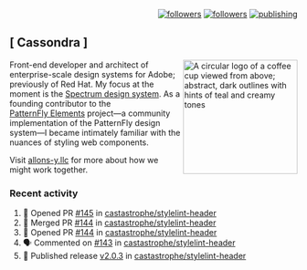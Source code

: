<p align="right"><a rel="me" href="https://front-end.social/@castastrophe">
    <img alt="followers" title="Follow me on Mastodon" src="https://img.shields.io/mastodon/follow/109297102751309835?domain=https%3A%2F%2Ffront-end.social&label=Follow&logo=mastodon&logoColor=white&style=for-the-badge&labelColor=008080&color=006969"/></a>
  <a href="https://codepen.io/castastrophe/">
    <img alt="followers" title="Follow me on CodePen" src="https://img.shields.io/badge/23-1?color=640464&labelColor=7c007c&style=for-the-badge&logo=codepen&label=Follow"/></a>
<a href="https://castastrophe.medium.com/">
    <img alt="publishing" title="View articles on Medium" src="https://img.shields.io/badge/107-1?color=666&labelColor=444&label=subscribe&logo=medium&logoColor=white&style=for-the-badge"/></a>
</p>

## [&nbsp;Cassondra&nbsp;]

<img align="right" src="https://github-production-user-asset-6210df.s3.amazonaws.com/1840295/253016758-ba468774-1cd3-42c2-8f43-947b5eeb5edf.png" height="200" alt="A circular logo of a coffee cup viewed from above; abstract, dark outlines with hints of teal and creamy tones">

Front-end developer and architect of enterprise-scale design systems for Adobe; previously of Red Hat. My focus at the moment is the [Spectrum design system](https://github.com/adobe/spectrum-css). As a founding contributor to the [PatternFly&nbsp;Elements](https://github.com/patternfly/patternfly-elements) project&mdash;a community implementation of the PatternFly design system&mdash;I became intimately familiar with the nuances of styling web components.

Visit [allons-y.llc](http://allons-y.llc/) for more about how we might work together.

### Recent activity

<!--START_SECTION:activity-->
1. 💪 Opened PR [#145](https://github.com/castastrophe/stylelint-header/pull/145) in [castastrophe/stylelint-header](https://github.com/castastrophe/stylelint-header)
2. 🎉 Merged PR [#144](https://github.com/castastrophe/stylelint-header/pull/144) in [castastrophe/stylelint-header](https://github.com/castastrophe/stylelint-header)
3. 💪 Opened PR [#144](https://github.com/castastrophe/stylelint-header/pull/144) in [castastrophe/stylelint-header](https://github.com/castastrophe/stylelint-header)
4. 🗣 Commented on [#143](https://github.com/castastrophe/stylelint-header/pull/143#issuecomment-2619058882) in [castastrophe/stylelint-header](https://github.com/castastrophe/stylelint-header)
5. 🚀 Published release [v2.0.3](https://github.com/castastrophe/stylelint-header/releases/tag/v2.0.3) in [castastrophe/stylelint-header](https://github.com/castastrophe/stylelint-header)
<!--END_SECTION:activity-->
